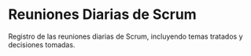 # Reuniones Diarias de Scrum

Registro de las reuniones diarias de Scrum, incluyendo temas tratados y decisiones tomadas.
